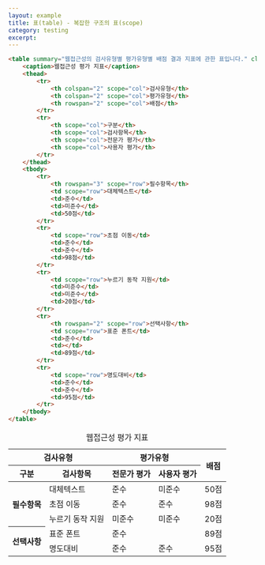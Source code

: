```yaml
---
layout: example
title: 표(table) - 복잡한 구조의 표(scope)
category: testing
excerpt:
---
```


```html
<table summary="웹접근성의 검사유형별 평가유형별 배점 결과 지표에 관한 표입니다." class="table table-bordered border-dark">
	<caption>웹접근성 평가 지표</caption>
	<thead>
		<tr>
			<th colspan="2" scope="col">검사유형</th>
			<th colspan="2" scope="col">평가유형</th>
			<th rowspan="2" scope="col">배점</th>
		</tr>
		<tr>
			<th scope="col">구분</th>
			<th scope="col">검사항목</th>
			<th scope="col">전문가 평가</th>
			<th scope="col">사용자 평가</th>
		</tr>
	</thead>
	<tbody>
		<tr>
			<th rowspan="3" scope="row">필수항목</th>
			<td scope="row">대체텍스트</td>
			<td>준수</td>
			<td>미준수</td>
			<td>50점</td>
		</tr>
		<tr>
			<td scope="row">초점 이동</td>
			<td>준수</td>
			<td>준수</td>
			<td>98점</td>
		</tr>
		<tr>
			<td scope="row">누르기 동작 지원</td>
			<td>미준수</td>
			<td>미준수</td>
			<td>20점</td>
		</tr>
		<tr>
			<th rowspan="2" scope="row">선택사항</th>
			<td scope="row">표준 폰트</td>
			<td>준수</td>
			<td></td>
			<td>89점</td>
		</tr>
		<tr>
			<td scope="row">명도대비</td>
			<td>준수</td>
			<td>준수</td>
			<td>95점</td>
		</tr>
	</tbody>
</table>
```

<table summary="웹접근성의 검사유형별 평가유형별 배점 결과 지표에 관한 표입니다." class="table table-bordered border-dark">
	<caption>웹접근성 평가 지표</caption>
	<thead>
		<tr>
			<th colspan="2" scope="col">검사유형</th>
			<th colspan="2" scope="col">평가유형</th>
			<th rowspan="2" scope="col">배점</th>
		</tr>
		<tr>
			<th scope="col">구분</th>
			<th scope="col">검사항목</th>
			<th scope="col">전문가 평가</th>
			<th scope="col">사용자 평가</th>
		</tr>
	</thead>
	<tbody>
		<tr>
			<th rowspan="3" scope="row">필수항목</th>
			<td scope="row">대체텍스트</td>
			<td>준수</td>
			<td>미준수</td>
			<td>50점</td>
		</tr>
		<tr>
			<td scope="row">초점 이동</td>
			<td>준수</td>
			<td>준수</td>
			<td>98점</td>
		</tr>
		<tr>
			<td scope="row">누르기 동작 지원</td>
			<td>미준수</td>
			<td>미준수</td>
			<td>20점</td>
		</tr>
		<tr>
			<th rowspan="2" scope="row">선택사항</th>
			<td scope="row">표준 폰트</td>
			<td>준수</td>
			<td></td>
			<td>89점</td>
		</tr>
		<tr>
			<td scope="row">명도대비</td>
			<td>준수</td>
			<td>준수</td>
			<td>95점</td>
		</tr>
	</tbody>
</table>
